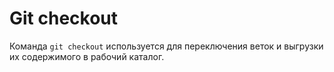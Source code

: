 # Git checkout
Команда `git checkout` используется для переключения веток и выгрузки их содержимого в рабочий каталог.